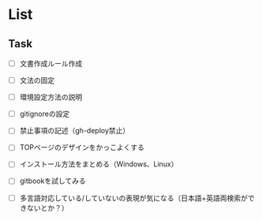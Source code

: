 # List

## Task
- [ ] 文書作成ルール作成
- [ ] 文法の固定
- [ ] 環境設定方法の説明
- [ ] gitignoreの設定
- [ ] 禁止事項の記述（gh-deploy禁止）
- [ ] TOPページのデザインをかっこよくする
- [ ] インストール方法をまとめる（Windows、Linux）
- [ ] gitbookを試してみる

- [ ] 多言語対応している/していないの表現が気になる（日本語+英語両検索ができないとか？）

